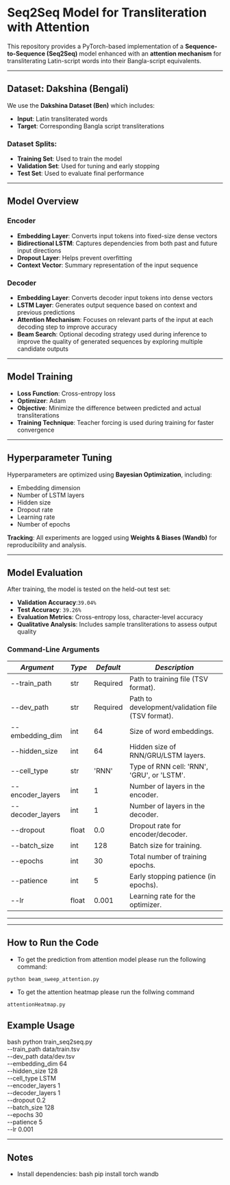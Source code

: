 # Seq2Seq Model for Transliteration with Attention

This repository provides a PyTorch-based implementation of a **Sequence-to-Sequence (Seq2Seq)** model enhanced with an **attention mechanism** for transliterating Latin-script words into their Bangla-script equivalents.

---

##  Dataset: Dakshina (Bengali)

We use the **Dakshina Dataset (Ben)** which includes:
- **Input**: Latin transliterated words  
- **Target**: Corresponding Bangla script transliterations  

###  Dataset Splits:
- **Training Set**: Used to train the model  
- **Validation Set**: Used for tuning and early stopping  
- **Test Set**: Used to evaluate final performance

---

##  Model Overview

###  Encoder
- **Embedding Layer**: Converts input tokens into fixed-size dense vectors  
- **Bidirectional LSTM**: Captures dependencies from both past and future input directions  
- **Dropout Layer**: Helps prevent overfitting  
- **Context Vector**: Summary representation of the input sequence  

###  Decoder
- **Embedding Layer**: Converts decoder input tokens into dense vectors  
- **LSTM Layer**: Generates output sequence based on context and previous predictions  
- **Attention Mechanism**: Focuses on relevant parts of the input at each decoding step to improve accuracy
- **Beam Search**: Optional decoding strategy used during inference to improve the quality of generated sequences by exploring multiple candidate outputs
---

##  Model Training

- **Loss Function**: Cross-entropy loss  
- **Optimizer**: Adam  
- **Objective**: Minimize the difference between predicted and actual transliterations  
- **Training Technique**: Teacher forcing is used during training for faster convergence

---

##  Hyperparameter Tuning

Hyperparameters are optimized using **Bayesian Optimization**, including:
- Embedding dimension  
- Number of LSTM layers  
- Hidden size  
- Dropout rate  
- Learning rate  
- Number of epochs  

**Tracking**: All experiments are logged using **Weights & Biases (Wandb)** for reproducibility and analysis.

---

##  Model Evaluation

After training, the model is tested on the held-out test set:
- **Validation Accuracy**:`39.04%`
- **Test Accuracy**: `39.26%`  
- **Evaluation Metrics**: Cross-entropy loss, character-level accuracy  
- **Qualitative Analysis**: Includes sample transliterations to assess output quality



###  Command-Line Arguments

| *Argument*         | *Type* | *Default* | *Description* |
|----------------------|----------|-------------|------------------|
| --train_path       | str    | Required  | Path to training file (TSV format). |
| --dev_path         | str    | Required  | Path to development/validation file (TSV format). |
| --embedding_dim    | int    | 64        | Size of word embeddings. |
| --hidden_size      | int    | 64        | Hidden size of RNN/GRU/LSTM layers. |
| --cell_type        | str    | 'RNN'     | Type of RNN cell: 'RNN', 'GRU', or 'LSTM'. |
| --encoder_layers   | int    | 1         | Number of layers in the encoder. |
| --decoder_layers   | int    | 1         | Number of layers in the decoder. |
| --dropout          | float  | 0.0       | Dropout rate for encoder/decoder. |
| --batch_size       | int    | 128       | Batch size for training. |
| --epochs           | int    | 30        | Total number of training epochs. |
| --patience         | int    | 5         | Early stopping patience (in epochs). |
| --lr               | float  | 0.001     | Learning rate for the optimizer. |

---
---
##  How to Run the Code
- To get the prediction from attention model please run the following command:

```python beam_sweep_attention.py```

- To get the attention heatmap please run the follwing command

```attentionHeatmap.py```
##  Example Usage

bash
python train_seq2seq.py \
  --train_path data/train.tsv \
  --dev_path data/dev.tsv \
  --embedding_dim 64 \
  --hidden_size 128 \
  --cell_type LSTM \
  --encoder_layers 1 \
  --decoder_layers 1 \
  --dropout 0.2 \
  --batch_size 128 \
  --epochs 30 \
  --patience 5 \
  --lr 0.001


---

##  Notes

-  Install dependencies:
  bash
  pip install torch wandb
  
